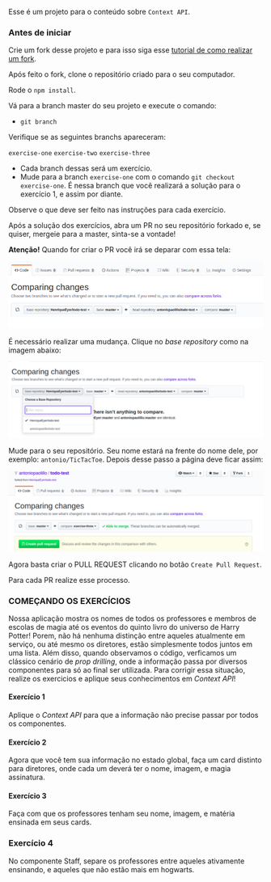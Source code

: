 Esse é um projeto para o conteúdo sobre `Context API`.

### Antes de iniciar

Crie um fork desse projeto e para isso siga esse [tutorial de como realizar um fork](https://guides.github.com/activities/forking/).

Após feito o fork, clone o repositório criado para o seu computador.

Rode o `npm install`.

Vá para a branch master do seu projeto e execute o comando:
- `git branch`

Verifique se as seguintes branchs apareceram:

  `exercise-one`
  `exercise-two`
  `exercise-three`

- Cada branch dessas será um exercício.
- Mude para a branch `exercise-one` com o comando `git checkout exercise-one`. É nessa branch que você realizará a solução para o exercício 1, e assim por diante.

Observe o que deve ser feito nas instruções para cada exercício.

Após a solução dos exercícios, abra um PR no seu repositório forkado e, se quiser, mergeie para a master, sinta-se a vontade!

**Atenção!** Quando for criar o PR você irá se deparar com essa tela:

![PR do exercício](images/example-pr.png)

É necessário realizar uma mudança. Clique no *base repository* como na imagem abaixo:

![Mudando a base do repositório](images/change-base.png)

Mude para o seu repositório. Seu nome estará na frente do nome dele, por exemplo: `antonio/TicTacToe`. Depois desse passo a página deve ficar assim:

![Após mudança](images/after-change.png)

Agora basta criar o PULL REQUEST clicando no botão `Create Pull Request`.

Para cada PR realize esse processo.

### COMEÇANDO OS EXERCÍCIOS

Nossa aplicação mostra os nomes de todos os professores e membros de escolas de magia até os eventos do quinto livro do universo de Harry Potter! Porem, não há nenhuma distinção entre aqueles atualmente em serviço, ou até mesmo os diretores, estão simplesmente todos juntos em uma lista.
Além disso, quando observamos o código, verficamos um clássico cenário de _prop drilling_, onde a informação passa por diversos componentes para só ao final ser utilizada.
Para corrigir essa situação, realize os exercicios e aplique seus conhecimentos em _Context API_!

#### Exercício 1

Aplique o _Context API_ para que a informação não precise passar por todos os componentes.

#### Exercício 2

Agora que você tem sua informação no estado global, faça um card distinto para diretores, onde cada um deverá ter o nome, imagem, e magia assinatura.

#### Exercício 3

Faça com que os professores tenham seu nome, imagem, e matéria ensinada em seus cards.

### Exercício 4

No componente Staff, separe os professores entre aqueles ativamente ensinando, e aqueles que não estão mais em hogwarts.